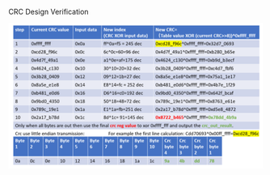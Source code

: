 CRC Design Verification

![alt text](https://github.com/Asfagus/CRC-Design-Verification/blob/main/crc32.png)

